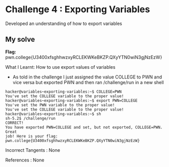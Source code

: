 # Challenge 4 : Exporting Variables

Developed an understanding of how to export variables

## My solve

**Flag:** pwn.college{U3400xfsghhwzxyRCLEKWKeBKZP.QXyYTN0wiN3gjNzEzW}

What I Learnt: How to use export values of variables

- As told in the challenge I just assigned the value COLLEGE to PWN and vice versa but exported PWN and then ran /challenge/run in a new shell

```
hacker@variables~exporting-variables:~$ COLLEGE=PWN
You've set the COLLEGE variable to the proper value!
hacker@variables~exporting-variables:~$ export PWN=COLLEGE
You've set the PWN variable to the proper value!
You've set the COLLEGE variable to the proper value!
hacker@variables~exporting-variables:~$ sh
sh-5.2$ /challenge/run
CORRECT!
You have exported PWN=COLLEGE and set, but not exported, COLLEGE=PWN. Great
job! Here is your flag:
pwn.college{U3400xfsghhwzxyRCLEKWKeBKZP.QXyYTN0wiN3gjNzEzW}
```

Incorrect Tangents :
None

References :
None
